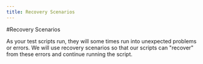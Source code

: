 ```yaml
---
title: Recovery Scenarios
---
```


#Recovery Scenarios

As your test scripts run, they will some times run into unexpected problems or errors. We will use recovery scenarios so that our scripts can "recover" from these errors and continue running the script. 

